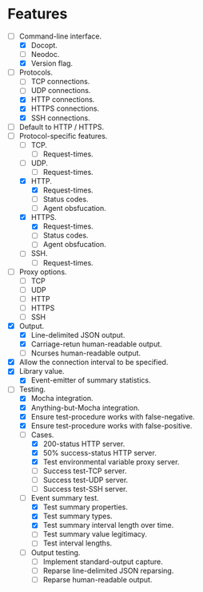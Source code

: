 
# Features

- [ ] Command-line interface.
	- [x] Docopt.
	- [ ] Neodoc.
	- [x] Version flag.
- [ ] Protocols.
	- [ ] TCP connections.
	- [ ] UDP connections.
	- [x] HTTP connections.
	- [x] HTTPS connections.
	- [x] SSH connections.
- [ ] Default to HTTP / HTTPS.
- [ ] Protocol-specific features.
	- [ ] TCP.
		- [ ] Request-times.
	- [ ] UDP.
		- [ ] Request-times.
	- [x] HTTP.
		- [x] Request-times.
		- [ ] Status codes.
		- [ ] Agent obsfucation.
	- [x] HTTPS.
		- [x] Request-times.
		- [ ] Status codes.
		- [ ] Agent obsfucation.
	- [ ] SSH.
		- [ ] Request-times.
- [ ] Proxy options.
	- [ ] TCP 
	- [ ] UDP
	- [ ] HTTP
	- [ ] HTTPS
	- [ ] SSH 
- [x] Output.
	- [x] Line-delimited JSON output.
	- [x] Carriage-retun human-readable output.
	- [ ] Ncurses human-readable output.
- [x] Allow the connection interval to be specified.
- [x] Library value.
	- [x] Event-emitter of summary statistics.
- [ ] Testing.
	- [x] Mocha integration.
	- [x] Anything-but-Mocha integration.
	- [x] Ensure test-procedure works with false-negative.
	- [x] Ensure test-procedure works with false-positive.
	- [ ] Cases.
		- [x] 200-status HTTP server.
		- [x] 50% success-status HTTP server.
		- [x] Test environmental variable proxy server.
		- [ ] Success test-TCP server. 
		- [ ] Success test-UDP server.
		- [ ] Success test-SSH server.
	- [ ] Event summary test.
		- [x] Test summary properties.
		- [x] Test summary types.
		- [x] Test summary interval length over time.
		- [ ] Test summary value legitimacy.
		- [ ] Test interval lengths.
	- [ ] Output testing.
		- [ ] Implement standard-output capture.
		- [ ] Reparse line-delimited JSON reparsing.
		- [ ] Reparse human-readable output.
